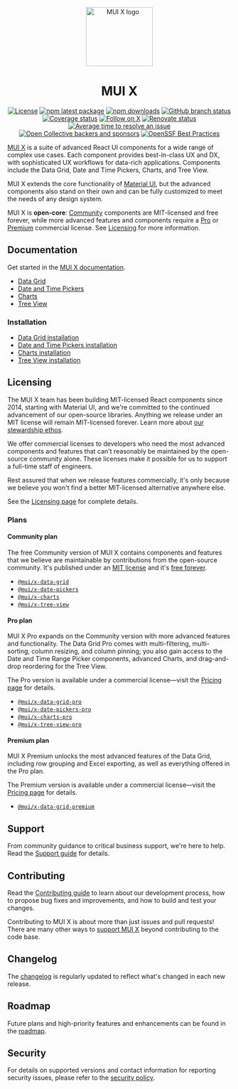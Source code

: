  <!-- markdownlint-disable-next-line -->
<p align="center">
  <a href="https://mui.com/x/" rel="noopener" target="_blank"><img width="150" height="133" src="https://mui.com/static/logo.svg" alt="MUI X logo"></a>
</p>

<h1 align="center">MUI X</h1>

<div align="center">

[![License](https://img.shields.io/badge/license-MIT-blue.svg)](https://github.com/mui/mui-x/blob/HEAD/LICENSE)
[![npm latest package](https://img.shields.io/npm/v/@mui/x-data-grid/latest.svg)](https://www.npmjs.com/package/@mui/x-data-grid)
[![npm downloads](https://img.shields.io/npm/dm/@mui/x-data-grid.svg)](https://www.npmjs.com/package/@mui/x-data-grid)
[![GitHub branch status](https://img.shields.io/github/checks-status/mui/mui-x/HEAD)](https://github.com/mui/mui-x/commits/HEAD/)
[![Coverage status](https://img.shields.io/codecov/c/github/mui/mui-x.svg)](https://codecov.io/gh/mui/mui-x/)
[![Follow on X](https://img.shields.io/twitter/follow/MUI_X_.svg?label=follow+MUI+X)](https://x.com/MUI_X_)
[![Renovate status](https://img.shields.io/badge/renovate-enabled-brightgreen.svg)](https://github.com/mui/mui-x/issues/2081)
[![Average time to resolve an issue](https://isitmaintained.com/badge/resolution/mui/mui-x.svg)](https://isitmaintained.com/project/mui/mui-x 'Average time to resolve an issue')
[![Open Collective backers and sponsors](https://img.shields.io/opencollective/all/mui-org)](https://opencollective.com/mui-org)
[![OpenSSF Best Practices](https://www.bestpractices.dev/projects/6293/badge)](https://www.bestpractices.dev/projects/6293)

</div>

[MUI X](https://mui.com/x/) is a suite of advanced React UI components for a wide range of complex use cases.
Each component provides best-in-class UX and DX, with sophisticated UX workflows for data-rich applications.
Components include the Data Grid, Date and Time Pickers, Charts, and Tree View.

MUI X extends the core functionality of [Material UI](https://github.com/mui/material-ui/), but the advanced components also stand on their own and can be fully customized to meet the needs of any design system.

MUI X is **open-core**: [Community](#community-plan) components are MIT-licensed and free forever, while more advanced features and components require a [Pro](#pro-plan) or [Premium](#premium-plan) commercial license.
See [Licensing](#licensing) for more information.

## Documentation

Get started in the [MUI X documentation](https://mui.com/x/introduction/).

- [Data Grid](https://mui.com/x/react-data-grid/)
- [Date and Time Pickers](https://mui.com/x/react-date-pickers/)
- [Charts](https://mui.com/x/react-charts/)
- [Tree View](https://mui.com/x/react-tree-view/)

### Installation

- [Data Grid installation](https://mui.com/x/react-data-grid/getting-started/#installation)
- [Date and Time Pickers installation](https://mui.com/x/react-date-pickers/getting-started/#installation)
- [Charts installation](https://mui.com/x/react-charts/getting-started/#installation)
- [Tree View installation](https://mui.com/x/react-tree-view/getting-started/#installation)

## Licensing

The MUI X team has been building MIT-licensed React components since 2014, starting with Material UI, and we're committed to the continued advancement of our open-source libraries.
Anything we release under an MIT license will remain MIT-licensed forever.
Learn more about [our stewardship ethos](https://mui-org.notion.site/Stewardship-542a2226043d4f4a96dfb429d16cf5bd).

We offer commercial licenses to developers who need the most advanced components and features that can't reasonably be maintained by the open-source community alone.
These licenses make it possible for us to support a full-time staff of engineers.

Rest assured that when we release features commercially, it's only because we believe you won't find a better MIT-licensed alternative anywhere else.

See the [Licensing page](https://mui.com/x/introduction/licensing/) for complete details.

### Plans

#### Community plan

The free Community version of MUI X contains components and features that we believe are maintainable by contributions from the open-source community.
It's published under an [MIT license](https://www.tldrlegal.com/license/mit-license) and it's [free forever](https://mui-org.notion.site/Stewardship-542a2226043d4f4a96dfb429d16cf5bd#20f609acab4441cf9346614119fbbac1).

- [`@mui/x-data-grid`](https://www.npmjs.com/package/@mui/x-data-grid)
- [`@mui/x-date-pickers`](https://www.npmjs.com/package/@mui/x-date-pickers)
- [`@mui/x-charts`](https://www.npmjs.com/package/@mui/x-charts)
- [`@mui/x-tree-view`](https://www.npmjs.com/package/@mui/x-tree-view)

#### Pro plan

MUI X Pro expands on the Community version with more advanced features and functionality.
The Data Grid Pro comes with multi-filtering, multi-sorting, column resizing, and column pinning; you also gain access to the Date and Time Range Picker components, advanced Charts, and drag-and-drop reordering for the Tree View.

The Pro version is available under a commercial license—visit the [Pricing page](https://mui.com/pricing/) for details.

- [`@mui/x-data-grid-pro`](https://www.npmjs.com/package/@mui/x-data-grid-pro)
- [`@mui/x-date-pickers-pro`](https://www.npmjs.com/package/@mui/x-date-pickers-pro)
- [`@mui/x-charts-pro`](https://www.npmjs.com/package/@mui/x-charts-pro)
- [`@mui/x-tree-view-pro`](https://www.npmjs.com/package/@mui/x-tree-view-pro)

#### Premium plan

MUI X Premium unlocks the most advanced features of the Data Grid, including row grouping and Excel exporting, as well as everything offered in the Pro plan.

The Premium version is available under a commercial license—visit the [Pricing page](https://mui.com/pricing/) for details.

- [`@mui/x-data-grid-premium`](https://www.npmjs.com/package/@mui/x-data-grid-premium)

## Support

From community guidance to critical business support, we're here to help.
Read the [Support guide](https://mui.com/x/introduction/support/) for details.

## Contributing

Read the [Contributing guide](/CONTRIBUTING.md) to learn about our development process, how to propose bug fixes and improvements, and how to build and test your changes.

Contributing to MUI X is about more than just issues and pull requests!
There are many other ways to [support MUI X](https://mui.com/material-ui/getting-started/faq/#mui-is-an-awesome-organization-how-can-i-support-it) beyond contributing to the code base.

## Changelog

The [changelog](https://github.com/mui/mui-x/releases) is regularly updated to reflect what's changed in each new release.

## Roadmap

Future plans and high-priority features and enhancements can be found in the [roadmap](https://mui.com/x/introduction/roadmap/).

## Security

For details on supported versions and contact information for reporting security issues, please refer to the [security policy](https://github.com/mui/mui-x/security/policy).
